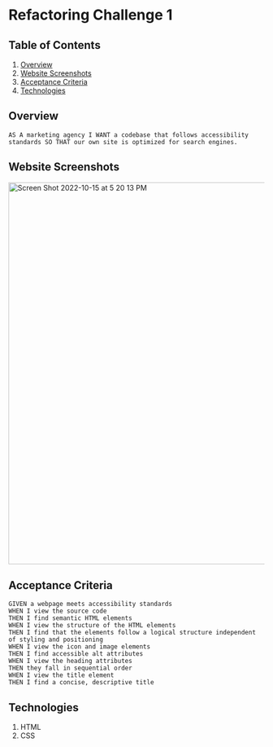 # Refactoring Challenge 1

## Table of Contents

1. [Overview](#overview)
2. [Website Screenshots](#website-screenshots)
3. [Acceptance Criteria](#acceptance-criteria)
4. [Technologies](#technologies)

## Overview

``` AS A marketing agency I WANT a codebase that follows accessibility standards SO THAT our own site is optimized for search engines. ```

## Website Screenshots

<img width="750" alt="Screen Shot 2022-10-15 at 5 20 13 PM" src="https://user-images.githubusercontent.com/72281855/174411883-c10ee9cd-9e4b-4068-9ea4-1ab8a9f2ec59.png">

## Acceptance Criteria

```
GIVEN a webpage meets accessibility standards
WHEN I view the source code
THEN I find semantic HTML elements
WHEN I view the structure of the HTML elements
THEN I find that the elements follow a logical structure independent of styling and positioning
WHEN I view the icon and image elements
THEN I find accessible alt attributes
WHEN I view the heading attributes
THEN they fall in sequential order
WHEN I view the title element
THEN I find a concise, descriptive title
```

## Technologies

1. HTML
2. CSS
